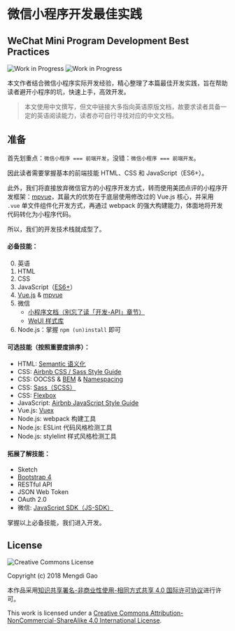 # 微信小程序开发最佳实践

## WeChat Mini Program Development Best Practices

![Work in Progress](https://img.shields.io/badge/当前状态-完善中-red.svg?style=for-the-badge)
![Work in Progress](https://img.shields.io/badge/STATUS-Work_in_Progress-red.svg?style=for-the-badge)

本文作者结合微信小程序实际开发经验，精心整理了本篇最佳开发实践，旨在帮助读者避开小程序的坑，快速上手，高效开发。

> 本文使用中文撰写，但文中链接大多指向英语原版文档，故要求读者具备一定的英语阅读能力，读者亦可自行寻找对应的中文文档。

## 准备

首先划重点：`微信小程序 === 前端开发`，没错：`微信小程序 === 前端开发`。

因此读者需要掌握基本的前端技能 HTML、CSS 和 JavaScript（ES6+）。

此外，我们将直接放弃微信官方的小程序开发方式，转而使用美团点评的小程序开发框架：[mpvue](https://github.com/Meituan-Dianping/mpvue)，其最大的优势在于底层使用修改过的 Vue.js 核心，并采用 `.vue` 单文件组件化开发方式，再通过 webpack 的强大构建能力，体面地将开发代码转化为小程序代码。

<!-- Vue.js 的数据双向绑定、组件化等特性将极大提高开发效率。 -->

所以，我们的开发技术栈就成型了。

#### 必备技能：

0. 英语
1. HTML
2. CSS
3. JavaScript（[ES6+](https://github.com/lukehoban/es6features)）
4. [Vue.js](https://vuejs.org/v2/guide/) & [mpvue](http://mpvue.com/)
5. 微信
    * [小程序文档（别忘了读「开发-API」章节）](https://developers.weixin.qq.com/miniprogram/introduction/index.html)
    * [WeUI 样式库](https://github.com/Tencent/weui-wxss/)
6. Node.js：掌握 `npm (un)install` 即可

#### 可选技能（按照重要度排序）：

* HTML: [Semantic 语义化](https://en.wikipedia.org/wiki/Semantic_HTML)
* CSS: [Airbnb CSS / Sass Style Guide](https://github.com/airbnb/css)
* CSS: OOCSS & [BEM](http://getbem.com/introduction/) & [Namespacing](https://www.smashingmagazine.com/2016/06/battling-bem-extended-edition-common-problems-and-how-to-avoid-them/#2-should-i-be-namespacing)
* CSS: [Sass（SCSS）](https://sass-lang.com/guide)
* CSS: [Flexbox](https://css-tricks.com/snippets/css/a-guide-to-flexbox/)
* JavaScript: [Airbnb JavaScript Style Guide](https://github.com/airbnb/javascript)
* Vue.js: [Vuex](https://vuex.vuejs.org/en/)
* Node.js: webpack 构建工具
* Node.js: ESLint 代码风格检测工具
* Node.js: stylelint 样式风格检测工具

#### 拓展了解技能：

* Sketch
* [Bootstrap 4](https://getbootstrap.com/)
* RESTful API
* JSON Web Token
* OAuth 2.0
* 微信: [JavaScript SDK（JS-SDK）](https://mp.weixin.qq.com/wiki?t=resource/res_main&id=mp1421141115)

掌握以上必备技能，我们进入开发。

## License

![Creative Commons License](https://i.creativecommons.org/l/by-nc-sa/4.0/80x15.png)

Copyright (c) 2018 Mengdi Gao

本作品采用[知识共享署名-非商业性使用-相同方式共享 4.0 国际许可协议](https://creativecommons.org/licenses/by-nc-sa/4.0/deed.zh)进行许可。

This work is licensed under a [Creative Commons Attribution-NonCommercial-ShareAlike 4.0 International License](https://creativecommons.org/licenses/by-nc-sa/4.0/).
